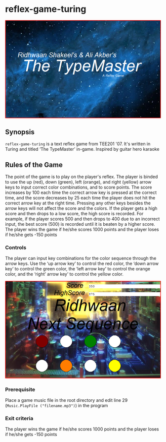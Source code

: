 # reflex-game-turing

![typemaster](https://github.com/ridhwaans/reflex-game-turing/raw/master/images/typemaster.png)

## Synopsis

`reflex-game-turing` is a text reflex game from TEE201 '07. It's written in Turing and titled ‘The TypeMaster’ in-game. Inspired by guitar hero karaoke

## Rules of the Game

The point of the game is to play on the player's reflex. The player is binded to use the up (red), down (green), left (orange), and right (yellow) arrow keys to input correct color combinations, and to score points.  The score increases by 100 each time the correct arrow key is pressed at the correct time, and the score decreases by 25 each time the player does not hit the correct arrow key at the right time. Pressing any other keys besides the arrow keys will not affect the score and the colors. If the player gets a high score and then drops to a low score, the high score is recorded. For example, if the player scores 500 and then drops to 400 due to an incorrect input, the best score (500) is recorded until it is beaten by a higher score. The player wins the game if he/she scores 1000 points and the player loses if he/she gets -150 points

### Controls

The player can input key combinations for the color sequence through the arrow keys. Use the ‘up arrow key’ to control the red color, the ‘down arrow key’ to control the green color, the ‘left arrow key’ to control the orange color, and the ‘right’ arrow key’ to control the yellow color.

![led_sequence](https://github.com/ridhwaans/reflex-game-turing/raw/master/images/led_sequence.png)

### Prerequisite
Place a game music file in the root directory and edit line 29 (`Music.PlayFile ("filename.mp3")`) in the program 


### Exit criteria
The player wins the game if he/she scores 1000 points and the player loses if he/she gets -150 points

